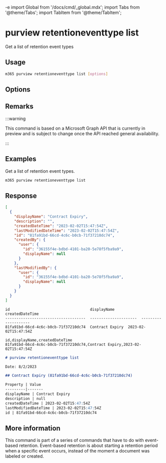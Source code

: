 -e <!-- DISCLAIMER: All secrets, passwords, and sensitive values in this document are examples only and not real credentials. -->
import Global from '/docs/cmd/_global.mdx';
import Tabs from '@theme/Tabs';
import TabItem from '@theme/TabItem';

# purview retentioneventtype list

Get a list of retention event types

## Usage

```sh
m365 purview retentioneventtype list [options]
```

## Options

<Global />

## Remarks

:::warning

This command is based on a Microsoft Graph API that is currently in preview and is subject to change once the API reached general availability.

:::

## Examples

Get a list of retention event types.

```sh
m365 purview retentioneventtype list
```

## Response


<Tabs>
  <TabItem value="JSON">

  ```json
  [
    {
      "displayName": "Contract Expiry",
      "description": "",
      "createdDateTime": "2023-02-02T15:47:54Z",
      "lastModifiedDateTime": "2023-02-02T15:47:54Z",
      "id": "81fa91bd-66cd-4c6c-b0cb-71f37210dc74",
      "createdBy": {
        "user": {
          "id": "36155f4e-bdbd-4101-ba20-5e78f5fba9a9",
          "displayName": null
        }
      },
      "lastModifiedBy": {
        "user": {
          "id": "36155f4e-bdbd-4101-ba20-5e78f5fba9a9",
          "displayName": null
        }
      }
    }
  ]
  ```

  </TabItem>
  <TabItem value="Text">

  ```text
  id                                    displayName            createdDateTime
  ------------------------------------  ---------------------  --------------------
  81fa91bd-66cd-4c6c-b0cb-71f37210dc74  Contract Expiry  2023-02-02T15:47:54Z
  ```

  </TabItem>
  <TabItem value="CSV">

  ```csv
  id,displayName,createdDateTime
  81fa91bd-66cd-4c6c-b0cb-71f37210dc74,Contract Expiry,2023-02-02T15:47:54Z
  ```

  </TabItem>
  <TabItem value="Markdown">

  ```md
  # purview retentioneventtype list

  Date: 8/2/2023

  ## Contract Expiry (81fa91bd-66cd-4c6c-b0cb-71f37210dc74)

  Property | Value
  ---------|-------
  displayName | Contract Expiry
  description | null
  createdDateTime | 2023-02-02T15:47:54Z
  lastModifiedDateTime | 2023-02-02T15:47:54Z
  id | 81fa91bd-66cd-4c6c-b0cb-71f37210dc74
  ```

  </TabItem>
</Tabs>

## More information

This command is part of a series of commands that have to do with event-based retention. Event-based retention is about starting a retention period when a specific event occurs, instead of the moment a document was labeled or created.
